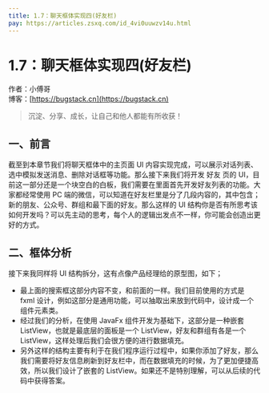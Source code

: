 ```yaml
---
title: 1.7：聊天框体实现四(好友栏)
pay: https://articles.zsxq.com/id_4vi0uuwzv14u.html
---
```


# 1.7：聊天框体实现四(好友栏)

作者：小傅哥
<br/>博客：[https://bugstack.cn](https://bugstack.cn)

>沉淀、分享、成长，让自己和他人都能有所收获！

## 一、前言

截至到本章节我们将聊天框体中的主页面 UI 内容实现完成，可以展示对话列表、选中模拟发送消息、删除对话框等功能。那么接下来我们将开发 好友 页的 UI，目前这一部分还是一个块空白的白板，我们需要在里面首先开发好友列表的功能。大家都经常使用 PC 端的微信，可以知道在好友栏里是分了几段内容的，其中包含；新的朋友、公众号、群组和最下面的好友。那么这样的 UI 结构你是否有所思考该如何开发吗？可以先主动的思考，每个人的逻辑出发点不一样，你可能会创造出更好的方式。

## 二、框体分析

接下来我同样将 UI 结构拆分，这有点像产品经理给的原型图，如下；

<!-- ![](/images/article/project/im/project-im-1.7-01.png) -->

- 最上面的搜索框这部分内容不变，和前面的一样。我们目前使用的方式是 fxml 设计，例如这部分是通用功能，可以抽取出来放到代码中，设计成一个组件元素类。
- 经过我们的分析，在使用 JavaFx 组件开发为基础下，这部分是一种嵌套 ListView，也就是最底层的面板是一个 ListView，好友和群组有各是一个 ListView，这样处理后我们会很方便的进行数据填充。
- 另外这样的结构主要有利于在我们程序运行过程中，如果你添加了好友，那么我们需要将好友信息刷新到好友栏中，而在数据填充的时候，为了更加便捷高效，所以我们设计了嵌套的 ListView。如果还不是特别理解，可以从后续的代码中获得答案。